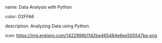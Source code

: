 name: Data Analysis with Python

color: D2FFA6

description: Analyzing Data using Python.

icon: https://img.enkipro.com/1422996b1142be465484e6ee505547be.png

